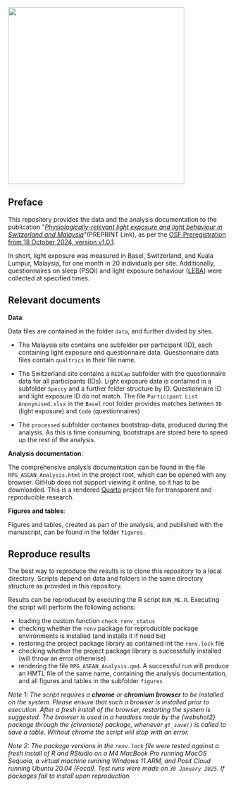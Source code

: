 <img src="https://github.com/tscnlab/Templates/blob/main/logo/logo_with_text-01.png" width="400"/>

## Preface

This repository provides the data and the analysis documentation to the publication "[*Physiologically-relevant light exposure and light behaviour in Switzerland and Malaysia*](https://doi.org/10.1101/2025.01.07.631760)"(PREPRINT Link), as per the [OSF Preregistration from 18 October 2024, version v1.0.1](https://osf.io/pd79m).

In short, light exposure was measured in Basel, Switzerland, and Kuala Lumpur, Malaysia, for one month in 20 individuals per site. Additionally, questionnaires on sleep (PSQI) and light exposure behaviour ([LEBA](https://leba-instrument.org)) were collected at specified times.

## Relevant documents

**Data**: 

Data files are contained in the folder `data`, and further divided by sites. 

- The Malaysia site contains one subfolder per participant (ID), each containing light exposure and questionnaire data. Questionnaire data files contain `qualtrics` in their file name. 

- The Switzerland site contains a `REDCap` subfolder with the questionnaire data for all participants (IDs). Light exposure data is contained in a subfolder `Speccy` and a further folder structure by ID. Questionnaire ID and light exposure ID do not match. The file `Participant List Anonymised.xlsx` in the `Basel` root folder provides matches between `ID` (light exposure) and `Code` (questionnaires)

- The `processed` subfolder containes bootstrap-data, produced during the analysis. As this is time consuming, bootstraps are stored here to speed up the rest of the analysis.

**Analysis documentation**:

The comprehensive analysis documentation can be found in the file `RPG_ASEAN_Analysis.html` in the project root, which can be opened with any browser. GitHub does not support viewing it online, so it has to be downloaded. This is a rendered [Quarto](www.quarto.org) project file for transparent and reproducible research. 

**Figures and tables**:

Figures and tables, created as part of the analysis, and published with the manuscript, can be found in the folder `figures`.

## Reproduce results

The best way to reproduce the results is to clone this repository to a local directory. Scripts depend on data and folders in the same directory structure as provided in this repository.

Results can be reproduced by executing the R script `RUN_ME.R`. Executing the script will perform the following actions:

- loading the custom function `check_renv_status`
- checking whether the `renv` package for reproducible package environments is installed (and installs it if need be)
- restoring the project package library as contained int the `renv.lock` file
- checking whether the project package library is successfully installed (will throw an error otherwise)
- rendering the file `RPG_ASEAN_Analysis.qmd`. A successful run will produce an HMTL file of the same name, containing the analysis documentation, and all figures and tables in the subfolder `figures`

*Note 1: The script requires a **chrome** or **chromium browser** to be installed on the system. Please ensure that such a browser is installed prior to execution. After a fresh install of the browser, restarting the system is suggested. The browser is used in a headless mode by the {webshot2} package through the {chromote} package, whenever `gt_save()` is called to save a table. Without chrome the script will stop with an error.*

*Note 2: The package versions in the `renv.lock` file were tested against a fresh install of R and RStudio on a M4 MacBook Pro running MacOS Sequoia, a virtual machine running Windows 11 ARM, and Posit Cloud running Ubuntu 20.04 (Focal). Test runs were made on `30 January 2025`. If packages fail to install upon reproduction.* 
